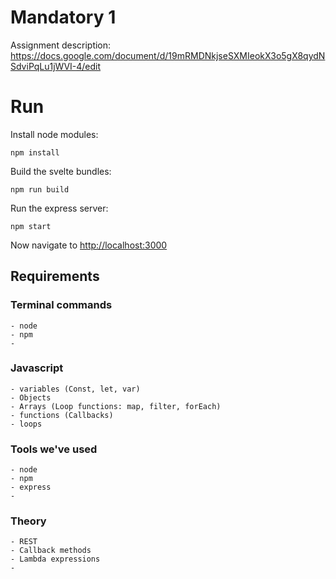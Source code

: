 # Mandatory 1

Assignment description: https://docs.google.com/document/d/19mRMDNkjseSXMIeokX3o5gX8qydNSdviPqLu1jWVI-4/edit

# Run

Install node modules:
```
npm install
```

Build the svelte bundles:
```
npm run build
```

Run the express server:
```
npm start
```

Now navigate to [http://localhost:3000](http://localhost:3000)



## Requirements


### Terminal commands
    - node
    - npm
    - 

### Javascript
    - variables (Const, let, var)
    - Objects
    - Arrays (Loop functions: map, filter, forEach)
    - functions (Callbacks)
    - loops


### Tools we've used
    - node
    - npm
    - express
    - 


### Theory
    - REST
    - Callback methods
    - Lambda expressions
    - 

